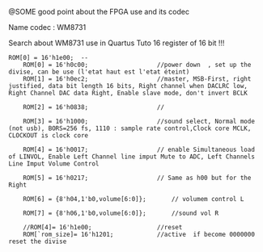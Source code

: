 @SOME good point about the FPGA use and its codec

Name codec : WM8731
	
Search about WM8731 use in Quartus Tuto 
16 register of 16 bit !!!


	ROM[0] = 16'h1e00;  -- 
		ROM[0] = 16'h0c00;	    			 //power down  , set up the divise, can be use (l'etat haut est l'etat éteint)
		ROM[1] = 16'h0ec2;	   		    	 //master, MSB-First, right justified, data bit length 16 bits, Right channel when DACLRC low, Right Channel DAC data Right, Enable slave mode, don't invert BCLK

		ROM[2] = 16'h0838;	    			 //
	
		ROM[3] = 16'h1000;					 //sound select, Normal mode (not usb), BORS=256 fs, 1110 : sample rate control,Clock core MCLK, CLOCKOUT is clock core 
	
		ROM[4] = 16'h0017;					 // enable Simultaneous load of LINVOL, Enable Left Channel line imput Mute to ADC, Left Channels Line Imput Volume Control

		ROM[5] = 16'h0217;					 // Same as h00 but for the Right

		ROM[6] = {8'h04,1'b0,volume[6:0]};		 // volumem control L

		ROM[7] = {8'h06,1'b0,volume[6:0]};	     //sound vol R
	
		//ROM[4]= 16'h1e00;		             //reset	
		ROM[`rom_size]= 16'h1201;            //active  if become 0000000 reset the divise